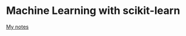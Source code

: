 # Machine Learning with scikit-learn
[My notes](https://imnotannamaria.notion.site/ML-scikit-learn-59edafc8f04a48f889333bc35bb1e66a?pvs=4)

